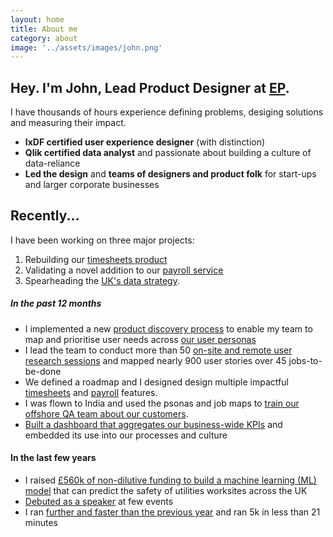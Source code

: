 ```yaml
---
layout: home
title: About me
category: about
image: '../assets/images/john.png'
--- 
```


## Hey. I'm John, Lead Product Designer at [EP][0].

I have thousands of hours experience defining problems, desiging solutions and measuring their impact. 
* **IxDF certified user experience designer** (with distinction)
* **Qlik certified data analyst** and passionate about building a culture of data-reliance
* **Led the design** and **teams of designers and product folk** for start-ups and larger corporate businesses

## Recently...
I have been working on three major projects:
1. Rebuilding our [timesheets product][1]
2. Validating a novel addition to our [payroll service][2] 
3. Spearheading the [UK's data strategy][6]. 

##### In the past 12 months
* I implemented a new [product discovery process][3] to enable my team to map and prioritise user needs across [our user personas][4]
* I lead the team to conduct more than 50 [on-site and remote user research sessions][5] and mapped nearly 900 user stories over 45 jobs-to-be-done
* We defined a roadmap and I designed design multiple impactful [timesheets][1] and [payroll][2] features.
* I was flown to India and used the psonas and job maps to [train our offshore QA team about our customers][5].
* [Built a dashboard that aggregates our business-wide KPIs][6] and embedded its use into our processes and culture

#### In the last few years
* I raised [£560k of non-dilutive funding to build a machine learning (ML) model][7] that can predict the safety of utilities worksites across the UK
* [Debuted as a speaker][8] at few events
* I ran [further and faster than the previous year][9] and ran 5k in less than 21 minutes


[0]: http://www.ep.com
[1]: /work/ep-timesheets
[2]: /work/ep-payroll
[3]: /work/ep-discovery-process
[4]: /work/on-site-research
[5]: /work/training-offshore-qa
[6]: /work/ep-data-strategy
[7]: https://www.fyld.ai/fyld-awarded-500k-ofgem-funding-in-partnership-with-sgn-and-national-grid/
[8]: /talking
[9]: /running-2023
[10]: /contact